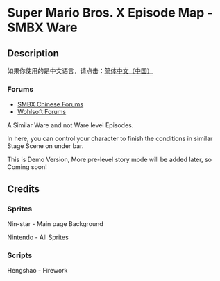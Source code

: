 # Super Mario Bros. X Episode Map - SMBX Ware
## Description
如果你使用的是中文语言，请点击：[简体中文（中国）](https://github.com/Rosalina129/smbxware/blob/main/README_cn.md)

### Forums
- [SMBX Chinese Forums](https://smbx.world/d/105-38a-smbx-ware)
- [Wohlsoft Forums](https://wohlsoft.ru/forum/viewtopic.php?f=61&t=4535)

A Similar Ware and not Ware level Episodes.

In here, you can control your character to finish the conditions in similar Stage Scene on under bar.

This is Demo Version, More pre-level story mode will be added later, so Coming soon!

## Credits
### Sprites
Nin-star - Main page Background

Nintendo - All Sprites
### Scripts
Hengshao - Firework
